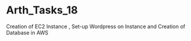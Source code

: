 # Arth_Tasks_18
Creation of EC2 Instance , Set-up Wordpress on Instance and Creation of Database in AWS
